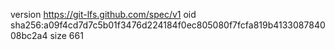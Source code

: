 version https://git-lfs.github.com/spec/v1
oid sha256:a09f4cd7d7c5b01f3476d224184f0ec805080f7fcfa819b413308784008bc2a4
size 661
